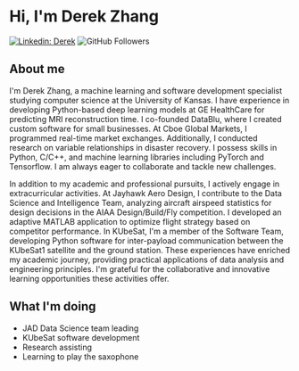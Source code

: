 # Hi, I'm Derek Zhang
[![Linkedin: Derek](https://img.shields.io/badge/-Derek-blue?style=flat-square&logo=Linkedin&logoColor=white&link=https://www.linkedin.com/in/derekzhang0000/)](https://www.linkedin.com/in/derekzhang0000/)
![GitHub Followers](https://img.shields.io/github/followers/DerekZhang0000?label=Follow&style=social)

## About me
<p>I'm Derek Zhang, a machine learning and software development specialist studying computer science at the University of Kansas. I have experience in developing Python-based deep learning models at GE HealthCare for predicting MRI reconstruction time. I co-founded DataBlu, where I created custom software for small businesses. At Cboe Global Markets, I programmed real-time market exchanges. Additionally, I conducted research on variable relationships in disaster recovery. I possess skills in Python, C/C++, and machine learning libraries including PyTorch and Tensorflow. I am always eager to collaborate and tackle new challenges.

In addition to my academic and professional pursuits, I actively engage in extracurricular activities. At Jayhawk Aero Design, I contribute to the Data Science and Intelligence Team, analyzing aircraft airspeed statistics for design decisions in the AIAA Design/Build/Fly competition. I developed an adaptive MATLAB application to optimize flight strategy based on competitor performance. In KUbeSat, I'm a member of the Software Team, developing Python software for inter-payload communication between the KUbeSat1 satellite and the ground station. These experiences have enriched my academic journey, providing practical applications of data analysis and engineering principles. I'm grateful for the collaborative and innovative learning opportunities these activities offer.</p>

## What I'm doing
- JAD Data Science team leading
- KUbeSat software development
- Research assisting
- Learning to play the saxophone
